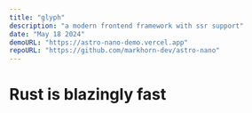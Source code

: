 ```yaml
---
title: "glyph"
description: "a modern frontend framework with ssr support"
date: "May 18 2024"
demoURL: "https://astro-nano-demo.vercel.app"
repoURL: "https://github.com/markhorn-dev/astro-nano"
---
```


# Rust is blazingly fast
